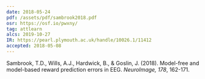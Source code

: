 ```yaml
---
date: 2018-05-24
pdf: /assets/pdf/sambrook2018.pdf
osr: https://osf.io/pwxny/
tag: attlearn
alcs: 2019-10-27
IR: https://pearl.plymouth.ac.uk/handle/10026.1/11412
accepted: 2018-05-08
---
```


Sambrook, T.D., Wills, A.J., Hardwick, B., & Goslin, J. (2018). Model-free and model-based reward prediction errors in EEG. _NeuroImage, 178_, 162-171. 
